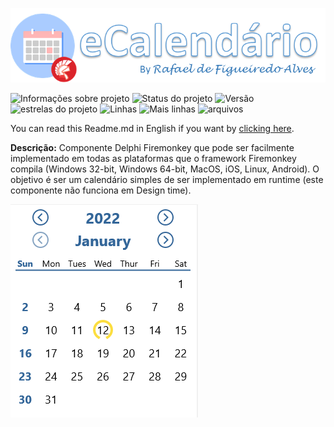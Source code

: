 ![logotipo](https://github.com/rafael-figueiredo-alves/eCalendario/blob/main/img/logo.png)

![Informações sobre projeto](https://img.shields.io/badge/Vers%C3%A3o%20do%20Delphi-10.4.2%20Community-brightgreen)
![Status do projeto](https://img.shields.io/badge/Status%20do%20projeto-Vers%C3%A3o%201.0%20finalizada-brightgreen)
![Versão](https://img.shields.io/badge/Vers%C3%A3o%20do%20Projeto-1.0-brightgreen)
![estrelas do projeto](https://img.shields.io/github/stars/rafael-figueiredo-alves/eCalendario?style=flat-square)
![Linhas](https://tokei.rs/b1/github/rafael-figueiredo-alves/eCalendario?color=red&category=lines&style=flat-square)
![Mais linhas](https://tokei.rs/b1/github/rafael-figueiredo-alves/eCalendario?color=green&category=code&style=flat-square)
![arquivos](https://tokei.rs/b1/github/rafael-figueiredo-alves/eCalendario?color=yellow&category=files&style=flat-square)

You can read this Readme.md in English if you want by [clicking here](https://github.com/rafael-figueiredo-alves/eCalendario/blob/main/README-EN.md).

**Descrição:** Componente Delphi Firemonkey que pode ser facilmente implementado em todas as plataformas que o framework Firemonkey compila (Windows 32-bit, Windows 64-bit, MacOS, iOS, Linux, Android). O objetivo é ser um calendário simples de ser implementado em runtime (este componente não funciona em Design time).

![imagem do componente](https://github.com/rafael-figueiredo-alves/eCalendario/blob/main/img/img_componente.png)